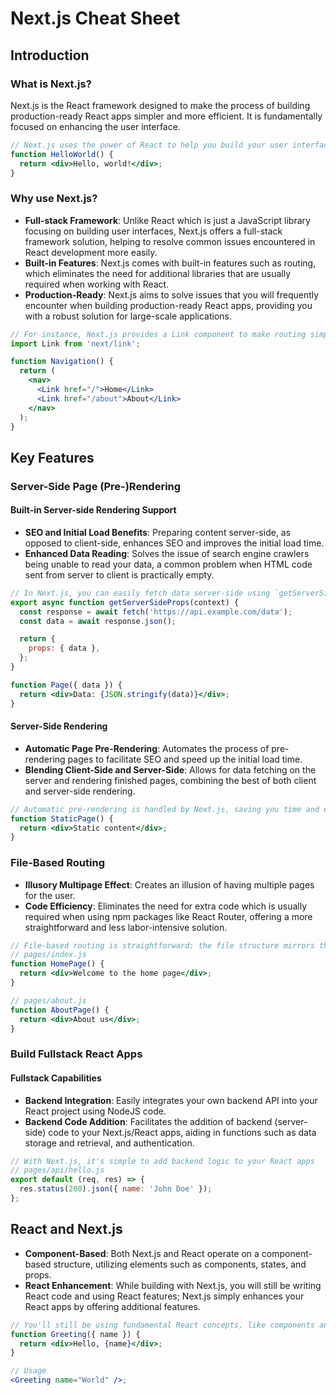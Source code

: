 # Next.js Cheat Sheet

## Introduction

### What is Next.js?

Next.js is the React framework designed to make the process of building production-ready React apps simpler and more efficient. It is fundamentally focused on enhancing the user interface.

```jsx
// Next.js uses the power of React to help you build your user interfaces
function HelloWorld() {
  return <div>Hello, world!</div>;
}
```

### Why use Next.js?

- **Full-stack Framework**: Unlike React which is just a JavaScript library focusing on building user interfaces, Next.js offers a full-stack framework solution, helping to resolve common issues encountered in React development more easily.
- **Built-in Features**: Next.js comes with built-in features such as routing, which eliminates the need for additional libraries that are usually required when working with React.
- **Production-Ready**: Next.js aims to solve issues that you will frequently encounter when building production-ready React apps, providing you with a robust solution for large-scale applications.

```jsx
// For instance, Next.js provides a Link component to make routing simpler
import Link from 'next/link';

function Navigation() {
  return (
    <nav>
      <Link href="/">Home</Link>
      <Link href="/about">About</Link>
    </nav>
  );
}
```

## Key Features

### Server-Side Page (Pre-)Rendering

#### **Built-in Server-side Rendering Support**

- **SEO and Initial Load Benefits**: Preparing content server-side, as opposed to client-side, enhances SEO and improves the initial load time.
- **Enhanced Data Reading**: Solves the issue of search engine crawlers being unable to read your data, a common problem when HTML code sent from server to client is practically empty.

```jsx
// In Next.js, you can easily fetch data server-side using `getServerSideProps`
export async function getServerSideProps(context) {
  const response = await fetch('https://api.example.com/data');
  const data = await response.json();

  return {
    props: { data },
  };
}

function Page({ data }) {
  return <div>Data: {JSON.stringify(data)}</div>;
}
```

#### **Server-Side Rendering**

- **Automatic Page Pre-Rendering**: Automates the process of pre-rendering pages to facilitate SEO and speed up the initial load time.
- **Blending Client-Side and Server-Side**: Allows for data fetching on the server and rendering finished pages, combining the best of both client and server-side rendering.

```jsx
// Automatic pre-rendering is handled by Next.js, saving you time and effort
function StaticPage() {
  return <div>Static content</div>;
}
```

### File-Based Routing

- **Illusory Multipage Effect**: Creates an illusion of having multiple pages for the user.
- **Code Efficiency**: Eliminates the need for extra code which is usually required when using npm packages like React Router, offering a more straightforward and less labor-intensive solution.

```jsx
// File-based routing is straightforward: the file structure mirrors the URL structure
// pages/index.js
function HomePage() {
  return <div>Welcome to the home page</div>;
}

// pages/about.js
function AboutPage() {
  return <div>About us</div>;
}
```

### Build Fullstack React Apps

#### **Fullstack Capabilities**

- **Backend Integration**: Easily integrates your own backend API into your React project using NodeJS code.
- **Backend Code Addition**: Facilitates the addition of backend (server-side) code to your Next.js/React apps, aiding in functions such as data storage and retrieval, and authentication.

```jsx
// With Next.js, it's simple to add backend logic to your React apps
// pages/api/hello.js
export default (req, res) => {
  res.status(200).json({ name: 'John Doe' });
};
```

## React and Next.js

- **Component-Based**: Both Next.js and React operate on a component-based structure, utilizing elements such as components, states, and props.
- **React Enhancement**: While building with Next.js, you will still be writing React code and using React features; Next.js simply enhances your React apps by offering additional features.

```jsx
// You'll still be using fundamental React concepts, like components and props, in Next.js
function Greeting({ name }) {
  return <div>Hello, {name}</div>;
}

// Usage
<Greeting name="World" />;
```
